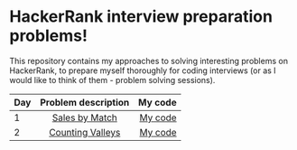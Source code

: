 # HackerRank interview preparation problems!
This repository contains my approaches to solving interesting problems on HackerRank, to prepare myself thoroughly for coding interviews (or as I would like to think of them - problem solving sessions).<br/>

| Day | Problem description | My code |
| :-- | :-----------------: | ------: |
| 1 | [Sales by Match](https://www.hackerrank.com/challenges/sock-merchant/problem?h_l=interview&playlist_slugs%5B%5D=interview-preparation-kit&playlist_slugs%5B%5D=warmup) | [My code](https://github.com/theRangeCoder/HackerRank-Interview-Prep/blob/main/Warm-up%20Challenges/sales_by_match.js) |
| 2 | [Counting Valleys](https://www.hackerrank.com/challenges/counting-valleys/problem?h_l=interview&playlist_slugs%5B%5D=interview-preparation-kit&playlist_slugs%5B%5D=warmup) | [My code](https://github.com/theRangeCoder/HackerRank-Interview-Prep/blob/main/Warm-up%20Challenges/counting_valleys.js) |
